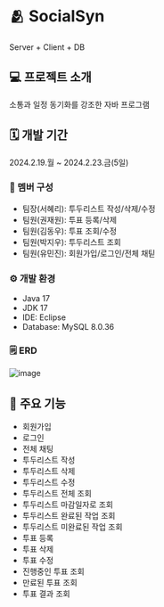 # 🫂 SocialSyn
Server + Client + DB

## 💻 프로젝트 소개
소통과 일정 동기화를 강조한 자바 프로그램

## 🗓 개발 기간
2024.2.19.월 ~ 2024.2.23.금(5일)

### 👥 멤버 구성
- 팀장(서혜리): 투두리스트 작성/삭제/수정
- 팀원(권재원): 투표 등록/삭제
- 팀원(김동우): 투표 조회/수정
- 팀원(박지우): 투두리스트 조회
- 팀원(유민진): 회원가입/로그인/전체 채틷

### ⚙ 개발 환경
- Java 17
- JDK 17
- IDE: Eclipse
- Database: MySQL 8.0.36

### 🗒 ERD
![image](https://github.com/bitcampJavaProj/JavaToDoList/assets/141993427/32a4430e-8a23-4386-8762-0c36de363a41)

## 📌 주요 기능
- 회원가입
- 로그인
- 전체 채팅
- 투두리스트 작성
- 투두리스트 삭제
- 투두리스트 수정
- 투두리스트 전체 조회
- 투두리스트 마감일자로 조회
- 투두리스트 완료된 작업 조회
- 투두리스트 미완료된 작업 조회
- 투표 등록
- 투표 삭제
- 투표 수정
- 진행중인 투표 조회
- 만료된 투표 조회
- 투표 결과 조회

